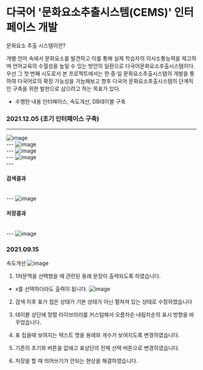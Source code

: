 # 다국어 '문화요소추출시스템(CEMS)' 인터페이스 개발 


문화요소 추출 시스템이란?

개별 언어 속에서 문화요소를 발견하고 이를 통해 실제 학습자의 의사소통능력을 제고하며 언어교육의 수월성을 높일 수 있는 방안의 일환으로 다국어문화요소추출시스템이다.
우선 그 첫 번째 시도로서 본 프로젝트에서는 한·중·일 문화요소추출시스템의 개발을 통하여 다국어로의 확장 가능성을 가늠해보고 향후 다국어 문화요소추출시스템의 단계적인 구축을 위한 발판으로 삼으려고 하는 목표가 있다.

- 수행한 내용
인터페이스, 속도개선, DB테이블 구축


### 2021.12.05 (초기 인터페이스 구축)
---
![image](https://user-images.githubusercontent.com/47339929/112755509-f098e200-901b-11eb-9589-cac86bb203ca.png)
<br>---
![image](https://user-images.githubusercontent.com/47339929/112755525-fd1d3a80-901b-11eb-9d19-15d90b414f2b.png)
<br>---
![image](https://user-images.githubusercontent.com/47339929/112755533-027a8500-901c-11eb-9966-a0eacde17ec6.png)
<br>---
![image](https://user-images.githubusercontent.com/47339929/112755541-07d7cf80-901c-11eb-93c8-d47a6936d3e8.png)
<br>---

#### 검색결과
<br>---
![image](https://user-images.githubusercontent.com/47339929/112755560-17efaf00-901c-11eb-84cc-175cd2307367.png)

#### 저장결과
<br>---
![image](https://user-images.githubusercontent.com/47339929/112755567-21791700-901c-11eb-97ad-099a43498114.png)


### 2021.09.15
속도개선
![image](https://user-images.githubusercontent.com/47339929/112755859-8aad5a00-901d-11eb-9fbe-513a8c0ac86b.png)




1. 1차문맥을 선택했을 때 관련된 용례 문장이 출력되도록 하였습니다.
 * x를 선택하더라도 출력이 됩니다.
![image](https://user-images.githubusercontent.com/47339929/112755390-6fd9e600-901b-11eb-98da-aadd0a6a3691.png)
2. 검색 이후 표가 접은 상태가 기본 상태가 아닌 펼쳐져 있는 상태로 수정하였습니다

3. 테이블 상단에 정렬 라이브러리를 커스텀해서 오름차순 내림차순의 표시 방향을 바꾸었습니다.

 

4. 표 접을때 보여지는 텍스트 명을 용례와 개수가 보여지도록 변경하였습니다.



 

 

5. 기존의 초기화 버튼을 없애고 표상단의 전체 선택 버튼으로 변경하였습니다.



 



6. 저장을 할 때 띄어쓰기가 안되는 현상을 해결하였습니다.
